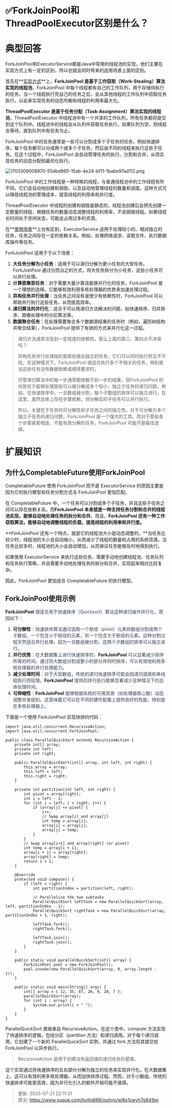# ✅ForkJoinPool和ThreadPoolExecutor区别是什么？

# 典型回答


ForkJoinPool和ExecutorService都是Java中常用的线程池的实现，他们主要在实现方式上有一定的区别，所以也就会同时带来的适用场景上面的区别。



首先在**<u>实现方式</u>**上，**ForkJoinPool 是基于工作窃取（Work-Stealing）算法实现的线程池**，ForkJoinPool 中每个线程都有自己的工作队列，用于存储待执行的任务。当一个线程执行完自己的任务之后，会从其他线程的工作队列中窃取任务执行，以此来实现任务的动态均衡和线程的利用率最大化。



**ThreadPoolExecutor 是基于任务分配（Task-Assignment）算法实现的线程池**，ThreadPoolExecutor 中线程池中有一个共享的工作队列，所有任务都将提交到这个队列中。线程池中的线程会从队列中获取任务执行，如果队列为空，则线程会等待，直到队列中有任务为止。



ForkJoinPool 中的任务通常是一些可以分割成多个子任务的任务，例如快速排序。每个任务都可以分成两个或多个子任务，然后由不同的线程来执行这些子任务。在这个过程中，ForkJoinPool 会自动管理任务的执行、分割和合并，从而实现任务的动态分配和最优化执行。



![1703309008970-55dbd865-15ab-4e24-bf11-1babe97ad112.png](./img/JCyxLZSTHeTIUnO6/1703309008970-55dbd865-15ab-4e24-bf11-1babe97ad112-673249.png)



ForkJoinPool 中的工作线程是一种特殊的线程，与普通线程池中的工作线程有所不同。它们会自动地创建和销毁，以及自动地管理线程的数量和调度。这种方式可以降低线程池的管理成本，提高线程的利用率和并行度。



ThreadPoolExecutor 中线程的创建和销毁是静态的，线程池创建后会预先创建一定数量的线程，根据任务的数量动态调整线程的利用率，不会销毁线程。如果线程长时间处于空闲状态，可能会占用过多的资源。



在**<u>使用场景</u>**上也有区别，ExecutorService 适用于处理较小的、相对独立的任务，任务之间存在一定的依赖关系。例如，处理网络请求、读取文件、执行数据库操作等任务。



ForkJoinPool 适用于于以下场景：



1. **大任务分解为小任务**：适用于可以递归分解为更小任务的大型任务。ForkJoinPool 通过分而治之的方式，将大任务拆分为小任务，这些小任务可以并行处理。
2. **计算密集型任务**：对于需要大量计算且能够并行化的任务，ForkJoinPool 是一个理想的选择。它能够有效利用多核处理器的优势来加速处理过程。
3. **异构任务并行处理**：当任务之间没有或很少有依赖性时，ForkJoinPool 可以帮助并行执行这些任务，从而提高效率。
4. **递归算法的并行化**：适合于可以用递归方法解决的问题，如快速排序、归并排序、图像处理中的分区算法等。
5. **数据聚合任务**：在处理需要聚合多个数据源结果的任务时（例如，遍历树结构并聚合结果），ForkJoinPool 提供了有效的方式来并行化这一过程。



> 递归方法通常涉及到一定程度的依赖性，那么上面的第三、第四点不冲突吗？
>
> 
>
> 异构任务并行处理指的是那些彼此独立的任务，它们可以同时执行而互不干扰。在这种情况下，ForkJoinPool 很适合执行多个不相关的任务，特别是当这些任务没有数据依赖或顺序要求时。
>
> 
>
> 尽管递归算法中的每一步通常都依赖于前一步的结果，但ForkJoinPool 的优势在于能够处理那些可以被分解成多个较小、独立子任务的递归问题。例如，在快速排序中，一旦数组被分割，每个子数组的排序可以独立进行。在这里，虽然总体上存在步骤依赖，但分解后的子任务可以并行执行。
>
> 
>
> 所以，关键在于任务的可分解性和子任务之间的独立性。对于可分解为多个独立子任务的递归问题，ForkJoinPool 是一个强大的工具。而对于那些各个步骤紧密相连、不能有效分解的任务，ForkJoinPool 可能不是最佳选择。
>



# 扩展知识


## 为什么CompletableFuture使用ForkJoinPool


CompletableFuture 使用 ForkJoinPool 而不是 ExecutorService 的原因主要是因为它的执行模型和任务分割方式与 ForkJoinPool 更加匹配。



在 CompletableFuture 中，一个任务可以分割成多个子任务，并且这些子任务之间可以存在依赖关系。而**ForkJoinPool 本身就是一种支持任务分割和合并的线程池实现，能够自动地处理任务的拆分和合并**。而且，**ForkJoinPool 还有一种工作窃取算法，能够自动地调整线程的负载，提高线程的利用率和并行度。**



**ForkJoinPool 还有一个特点，就是它的线程池大小是动态调整的。**当任务比较少时，线程池的大小会自动缩小，从而减少了线程的数量和占用的系统资源。当任务比较多时，线程池的大小会自动增加，从而保证任务能够及时地得到执行。



如果使用 ExecutorService 来执行这些任务，需要手动地创建线程池、任务队列和任务执行策略，并且需要手动地处理任务的拆分和合并，实现起来相对比较复杂。



因此，ForkJoinPool 更加适合 CompletableFuture 的执行模型。



## ForkJoinPool使用示例


**ForkJoinPool**<font style="color:rgb(55, 65, 81);"> 很适合用于快速排序（Quicksort）算法这种递归操作并行化，原因如下：</font>

<font style="color:rgb(55, 65, 81);"></font>

1. **可分解性**<font style="color:rgb(55, 65, 81);">：快速排序算法通过选取一个枢纽（pivot）元素将数组分割成两个子数组，一个包含小于枢纽的元素，另一个包含大于枢纽的元素。这种分割过程天然适合并行处理，因为一旦数组被分割，这两个子数组的排序可以独立进行。</font>
2. **并行优势**<font style="color:rgb(55, 65, 81);">：在大数据集上进行快速排序时，</font>**ForkJoinPool**<font style="color:rgb(55, 65, 81);"> 可以显著减少排序所需的时间。通过将大数组分割成更小的部分并同时排序，可以有效地利用多核处理器的并行处理能力。</font>
3. **减少处理时间**<font style="color:rgb(55, 65, 81);">：对于大型数组，传统的递归快速排序可能会因递归调用和单线程执行而较慢。</font>**ForkJoinPool**<font style="color:rgb(55, 65, 81);"> 提供的并行执行能够显著减少这种情况下的总体处理时间。</font>
4. **可伸缩性**<font style="color:rgb(55, 65, 81);">：</font>**ForkJoinPool**<font style="color:rgb(55, 65, 81);"> 能够根据系统的可用资源（如处理器核心数）动态调整并发级别。这意味着它可以在不同的硬件配置上提供良好的性能，特别是在多核处理器上。</font>



下面是一个使用 ForkJoinPool 实现快排的代码：



```plain
import java.util.concurrent.RecursiveAction;
import java.util.concurrent.ForkJoinPool;

public class ParallelQuickSort extends RecursiveAction {
    private int[] array;
    private int left;
    private int right;

    public ParallelQuickSort(int[] array, int left, int right) {
        this.array = array;
        this.left = left;
        this.right = right;
    }

    private int partition(int left, int right) {
        int pivot = array[right];
        int i = left - 1;
        for (int j = left; j < right; j++) {
            if (array[j] <= pivot) {
                i++;
                // Swap array[i] and array[j]
                int temp = array[i];
                array[i] = array[j];
                array[j] = temp;
            }
        }
        // Swap array[i+1] and array[right] (or pivot)
        int temp = array[i + 1];
        array[i + 1] = array[right];
        array[right] = temp;
        return i + 1;
    }

    @Override
    protected void compute() {
        if (left < right) {
            int partitionIndex = partition(left, right);

            // Parallelize the two subtasks
            ParallelQuickSort leftTask = new ParallelQuickSort(array, left, partitionIndex - 1);
            ParallelQuickSort rightTask = new ParallelQuickSort(array, partitionIndex + 1, right);

            leftTask.fork();
            rightTask.fork();
            
            leftTask.join();
            rightTask.join();
        }
    }

    public static void parallelQuickSort(int[] array) {
        ForkJoinPool pool = new ForkJoinPool();
        pool.invoke(new ParallelQuickSort(array, 0, array.length - 1));
    }

    public static void main(String[] args) {
        int[] array = { 12, 35, 87, 26, 9, 28, 7 };
        parallelQuickSort(array);
        for (int i : array) {
            System.out.print(i + " ");
        }
    }
}

```







ParallelQuickSort 类继承自 RecursiveAction。在这个类中，compute 方法实现了快速排序的逻辑，包括分区（partition 方法）和递归调用。对于每个递归调用，它创建了一个新的 ParallelQuickSort 实例，并通过 fork 方法将其提交给 ForkJoinPool 以异步执行。



> RecursiveAction 是用于创建没有返回值的递归任务的基类。
>



这个实现通过将快速排序的左右部分分解为独立的任务来实现并行化。在大数据集上，这可以有效利用多核处理器，从而加快排序过程。然而，对于小数组，传统的快速排序可能更高效，因为并行化引入的额外开销可能不值得。



> 更新: 2025-07-21 22:11:31  
> 原文: <https://www.yuque.com/hollis666/oolnrs/wl8s1swvh7g841be>
